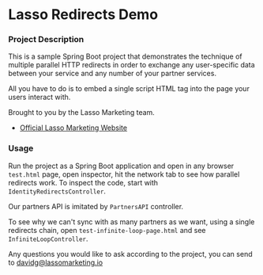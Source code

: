 # Lasso Redirects Demo

### Project Description

This is a sample Spring Boot project that demonstrates the technique of multiple parallel HTTP redirects in order to exchange any user-specific data between your service and any number of your partner services.

All you have to do is to embed a single script HTML tag into the page your users interact with. 

Brought to you by the Lasso Marketing team.

* [Official Lasso Marketing Website](https://lasso-os.com)

### Usage
Run the project as a Spring Boot application and open in any browser `test.html` page, open inspector, 
hit the network tab to see how parallel redirects work.
To inspect the code, start with `IdentityRedirectsController`.

Our partners API is imitated by `PartnersAPI` controller.

To see why we can't sync with as many partners as we want, using a single redirects chain, open `test-infinite-loop-page.html`
and see `InfiniteLoopController`.

Any questions you would like to ask according to the project, you can send to [davidg@lassomarketing.io](mailto:davidg@lassomarketing.io)
